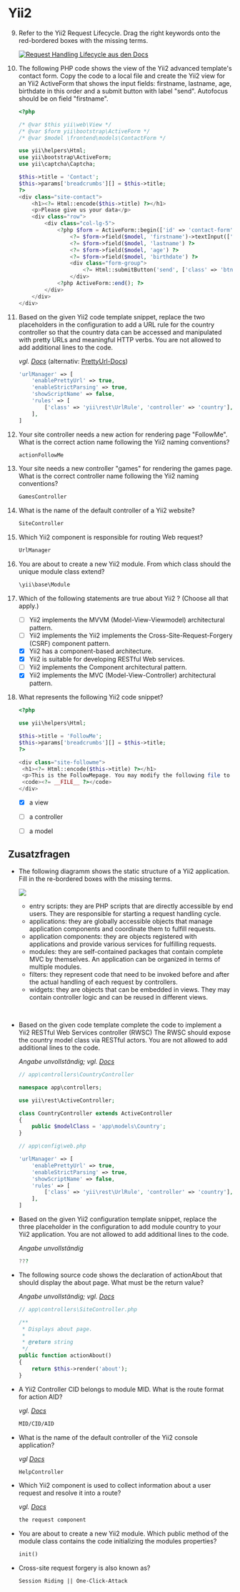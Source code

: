 # Yii2

9. Refer to the Yii2 Request Lifecycle. Drag the right keywords onto the red-bordered boxes with the missing terms.

    [![Request Handling Lifecycle aus den Docs](https://www.yiiframework.com/doc/guide/2.0/en/images/request-lifecycle.png)](https://www.yiiframework.com/doc/guide/2.0/en/runtime-overview)

10. The following PHP code shows the view of the Yii2 advanced template's contact form.
    Copy the code to a local file and create the Yii2 view for an Yii2 ActiveForm that shows the input fields:
    firstname,
    lastname,
    age,
    birthdate
    in this order and a submit button with label "send". Autofocus should be on field "firstname".

    ```php
    <?php
    
    /* @var $this yii\web\View */
    /* @var $form yii\bootstrap\ActiveForm */
    /* @var $model \frontend\models\ContactForm */
    
    use yii\helpers\Html;
    use yii\bootstrap\ActiveForm;
    use yii\captcha\Captcha;
    
    $this->title = 'Contact';
    $this->params['breadcrumbs'][] = $this->title;
    ?>
    <div class="site-contact">
        <h1><?= Html::encode($this->title) ?></h1>
        <p>Please give us your data</p>
        <div class="row">
            <div class="col-lg-5">
                <?php $form = ActiveForm::begin(['id' => 'contact-form']); ?>
                    <?= $form->field($model, 'firstname')->textInput(['autofocus' => true]) ?>
                    <?= $form->field($model, 'lastname') ?>
                    <?= $form->field($model, 'age') ?>
                    <?= $form->field($model, 'birthdate') ?>
                    <div class="form-group">
                        <?= Html::submitButton('send', ['class' => 'btn btn-primary']) ?>
                    </div>
                <?php ActiveForm::end(); ?>
            </div>
        </div>
    </div>
    ```

11. Based on the given Yii2 code template snippet, replace the two placeholders in the configuration to add a URL rule for the country controller so that the country data can be accessed and manipulated with pretty URLs and meaningful HTTP verbs.
You are not allowed to add additional lines to the code.

    *vgl. [Docs](https://www.yiiframework.com/doc/guide/2.0/en/rest-quick-start#:~:text=can%20be%20accessed%20and%20manipulated%20with%20pretty%20URLs%20and%20meaningful%20HTTP%20verbs.)* 
    (alternativ: [PrettyUrl-Docs](https://www.yiiframework.com/doc/guide/2.0/en/runtime-routing#using-pretty-urls))

    ```php
    'urlManager' => [
        'enablePrettyUrl' => true,
        'enableStrictParsing' => true,
        'showScriptName' => false,
        'rules' => [
            ['class' => 'yii\rest\UrlRule', 'controller' => 'country'],
        ],
    ]
    ```

12. Your site controller needs a new action for rendering page "FollowMe". What is the correct action name following the Yii2 naming conventions?

    ```txt
    actionFollowMe
    ```

13. Your site needs a new controller "games" for rendering the games page. What is the correct controller name following the Yii2 naming conventions?

    ```txt
    GamesController
    ```

14. What is the name of the default controller of a Yii2 website?

    ```txt
    SiteController
    ```

15. Which Yii2 component is responsible for routing Web request?

    ```txt
    UrlManager
    ```

16. You are about to create a new Yii2 module. From which class should the unique module class extend?

    ```txt
    \yii\base\Module
    ```

17. Which of the following statements are true about Yii2 ? (Choose all that apply.)

    - [ ] Yii2 implements the MVVM (Model-View-Viewmodel) architectural pattern.
    - [ ] Yii2 implements the Yii2 implements the Cross-Site-Request-Forgery (CSRF) component pattern.
    - [x] Yii2 has a component-based architecture.
    - [x] Yii2 is suitable for developing RESTful Web services.
    - [ ] Yii2 implements the Component architectural pattern.
    - [x] Yii2 implements the MVC (Model-View-Controller) architectural pattern.

18. What represents the following Yii2 code snippet?

    ```php
    <?php

    use yii\helpers\Html;

    $this->title = 'FollowMe';
    $this->params['breadcrumbs'][] = $this->title;
    ?>

    <div class="site-followme">
     <h1><?= Html::encode($this->title) ?></h1>
     <p>This is the FollowMepage. You may modify the following file to customize its content:</p>
     <code><?= __FILE__ ?></code>
    </div>
    ```

    - [x] a view
    - [ ] a controller
    - [ ] a model


## Zusatzfragen

-   The following diagramm shows the static structure of a Yii2 application. Fill in the re-bordered boxes with the missing terms.

    [![](https://www.yiiframework.com/doc/guide/2.0/en/images/application-structure.png)](https://www.yiiframework.com/doc/guide/2.0/en/structure-overview)

    - entry scripts: they are PHP scripts that are directly accessible by end users. They are responsible for starting a request handling cycle.
    - applications: they are globally accessible objects that manage application components and coordinate them to fulfill requests.
    - application components: they are objects registered with applications and provide various services for fulfilling requests.
    - modules: they are self-contained packages that contain complete MVC by themselves. An application can be organized in terms of multiple modules.
    - filters: they represent code that need to be invoked before and after the actual handling of each request by controllers.
    - widgets: they are objects that can be embedded in views. They may contain controller logic and can be reused in different views.

<br>

- Based on the given code template complete the code to implement a Yii2 RESTful Web Services controller (RWSC) The RWSC should expose the country model class via RESTful actors. You are not allowed to add additional lines to the code.

    *Angabe unvollständig; 
    vgl. [Docs](https://www.yiiframework.com/doc/guide/2.0/en/rest-quick-start)*
    ```php
    // app\controllers\CountryController

    namespace app\controllers;

    use yii\rest\ActiveController;

    class CountryController extends ActiveController
    {
        public $modelClass = 'app\models\Country';
    }
    ```

    ```php
    // app\config\web.php

    'urlManager' => [
        'enablePrettyUrl' => true,
        'enableStrictParsing' => true,
        'showScriptName' => false,
        'rules' => [
            ['class' => 'yii\rest\UrlRule', 'controller' => 'country'],
        ],
    ]
    ```

- Based on the given Yii2 configuration template snippet, replace the three placeholder in the configuration to add  module country to your Yii2 application. You are not allowed to add additional lines to the code.

    *Angabe unvollständig*
    ```php
    ???
    ```

- The following source code shows  the declaration of actionAbout that should display the about page. What must be the return value?

    *Angabe unvollständig; vgl. [Docs](https://www.yiiframework.com/doc/guide/2.0/en/start-hello)*
    ```php
    // app\controllers\SiteController.php

    /**
     * Displays about page.
     *
     * @return string
     */
    public function actionAbout()
    {
        return $this->render('about');
    }
    ```

- A Yii2 Controller CID belongs to module MID. What is the route format for action AID?

    *vgl. [Docs](https://www.yiiframework.com/doc/guide/2.0/en/structure-controllers#:~:text=ModuleID/ControllerID/ActionID)*
    ```txt
    MID/CID/AID
    ```

- What is the name of the default controller of the Yii2 console application?

    *vgl [Docs](https://www.yiiframework.com/doc/guide/2.0/en/structure-controllers#:~:text=while%20for%20console%20applications,%20it%20is%20help.)*
    ```php
    HelpController
    ```

- Which Yii2 component is used to collect information about a user request and resolve it into a route?

    *vgl. [Docs](https://www.yiiframework.com/doc/guide/2.0/en/structure-application-components#:~:text=For%20example%2C%20the%20request%20component,you%20can%20perform%20database%20queries.)*

    ```txt
    the request component
    ```
    

- You are about to create a new Yii2 module. Which public method of the module class contains the code initializing the modules properties?

    ```php
    init()
    ```

- Cross-site request forgery is also known as?
    ```txt
    Session Riding || One-Click-Attack
    ```